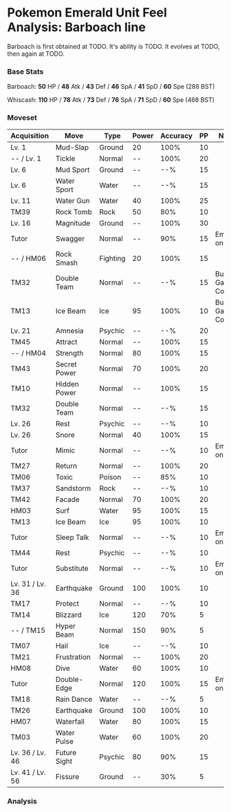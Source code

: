 # Pokemon Emerald Unit Feel Analysis: Barboach line

Barboach is first obtained at TODO. It's ability is TODO. It evolves at TODO, then again at TODO.

### Base Stats

Barboach: **50** HP / **48** Atk / **43** Def / **46** SpA / **41** SpD / **60** Spe (288 BST)

Whiscash: **110** HP / **78** Atk / **73** Def / **76** SpA / **71** SpD / **60** Spe (468 BST)

### Moveset

|Acquisition    |Move        |Type    |Power|Accuracy|PP |Notes                    |
|---            |---         |---     |---  |---     |---|---                      |
|Lv. 1          |Mud-Slap    |Ground  |20   |100%    |10 |                         |
|-- / Lv. 1     |Tickle      |Normal  |--   |100%    |20 |                         |
|Lv. 6          |Mud Sport   |Ground  |--   |--%     |15 |                         |
|Lv. 6          |Water Sport |Water   |--   |--%     |15 |                         |
|Lv. 11         |Water Gun   |Water   |40   |100%    |25 |                         |
|TM39           |Rock Tomb   |Rock    |50   |80%     |10 |                         |
|Lv. 16         |Magnitude   |Ground  |--   |100%    |30 |                         |
|Tutor          |Swagger     |Normal  |--   |90%     |15 |Emerald only             |
|-- / HM06      |Rock Smash  |Fighting|20   |100%    |15 |                         |
|TM32           |Double Team |Normal  |--   |--%     |15 |Buy at Game Corner       |
|TM13           |Ice Beam    |Ice     |95   |100%    |10 |Buy at Game Corner       |
|Lv. 21         |Amnesia     |Psychic |--   |--%     |20 |                         |
|TM45           |Attract     |Normal  |--   |100%    |15 |                         |
|-- / HM04      |Strength    |Normal  |80   |100%    |15 |                         |
|TM43           |Secret Power|Normal  |70   |100%    |20 |                         |
|TM10           |Hidden Power|Normal  |--   |100%    |15 |                         |
|TM32           |Double Team |Normal  |--   |--%     |15 |                         |
|Lv. 26         |Rest        |Psychic |--   |--%     |10 |                         |
|Lv. 26         |Snore       |Normal  |40   |100%    |15 |                         |
|Tutor          |Mimic       |Normal  |--   |--%     |10 |Emerald only             |
|TM27           |Return      |Normal  |--   |100%    |20 |                         |
|TM06           |Toxic       |Poison  |--   |85%     |10 |                         |
|TM37           |Sandstorm   |Rock    |--   |--%     |10 |                         |
|TM42           |Facade      |Normal  |70   |100%    |20 |                         |
|HM03           |Surf        |Water   |95   |100%    |15 |                         |
|TM13           |Ice Beam    |Ice     |95   |100%    |10 |                         |
|Tutor          |Sleep Talk  |Normal  |--   |--%     |10 |Emerald only             |
|TM44           |Rest        |Psychic |--   |--%     |10 |                         |
|Tutor          |Substitute  |Normal  |--   |--%     |10 |Emerald only             |
|Lv. 31 / Lv. 36|Earthquake  |Ground  |100  |100%    |10 |                         |
|TM17           |Protect     |Normal  |--   |--%     |10 |                         |
|TM14           |Blizzard    |Ice     |120  |70%     |5  |                         |
|-- / TM15      |Hyper Beam  |Normal  |150  |90%     |5  |                         |
|TM07           |Hail        |Ice     |--   |--%     |10 |                         |
|TM21           |Frustration |Normal  |--   |100%    |20 |                         |
|HM08           |Dive        |Water   |60   |100%    |10 |                         |
|Tutor          |Double-Edge |Normal  |120  |100%    |15 |Emerald only             |
|TM18           |Rain Dance  |Water   |--   |--%     |5  |                         |
|TM26           |Earthquake  |Ground  |100  |100%    |10 |                         |
|HM07           |Waterfall   |Water   |80   |100%    |15 |                         |
|TM03           |Water Pulse |Water   |60   |100%    |20 |                         |
|Lv. 36 / Lv. 46|Future Sight|Psychic |80   |90%     |15 |                         |
|Lv. 41 / Lv. 56|Fissure     |Ground  |--   |30%     |5  |                         |

### Analysis